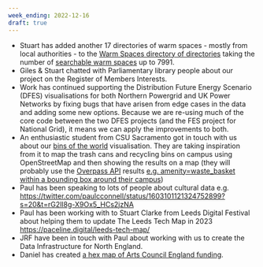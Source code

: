```yaml
---
week_ending: 2022-12-16
draft: true
---
```


* Stuart has added another 17 directories of warm spaces - mostly from local authorities - to the [Warm Spaces directory of directories](https://open-innovations.github.io/warm-spaces/) taking the number of [searchable warm spaces](https://open-innovations.github.io/warm-spaces/find) up to 7991.
* Giles & Stuart chatted with Parliamentary library people about our project on the Register of Members Interests.
* Work has continued supporting the Distribution Future Energy Scenario (DFES) visualisations for both Northern Powergrid and UK Power Networks by fixing bugs that have arisen from edge cases in the data and adding some new options. Because we are re-using much of the core code between the two DFES projects (and the FES project for National Grid), it means we can apply the improvements to both.
* An enthusiastic student from CSU Sacramento got in touch with us about our [bins of the world](https://odileeds.github.io/osmedit/bins/) visualisation. They are taking inspiration from it to map the trash cans and recycling bins on campus using OpenStreetMap and then showing the results on a map (they will probably use the [Overpass API](http://overpass-turbo.eu/) results [e.g. amenity=waste_basket within a bounding box around their campus](https://overpass-api.de/api/interpreter?data=[bbox%3A38.55288093010608%2C-121.43398761749268%2C38.56804900435959%2C-121.41134977340698][out%3Ajson][timeout%3A25]%3B(node[%22amenity%22%3D%22waste_basket%22]%3B)%3Bout%3B%3E%3Bout%20skel%20qt%3B%0A))
* Paul has been speaking to lots of people about cultural data e.g. https://twitter.com/paulcconnell/status/1603101121324752899?s=20&t=rG2lI8g-X9Ox5_HCs2jzNA
* Paul has been working with to Stuart Clarke from Leeds Digital Festival about helping them to update The Leeds Tech Map in 2023 https://paceline.digital/leeds-tech-map/
* JRF have been in touch with Paul about working with us to create the Data Infrastructure for North England.
* Daniel has created [a hex map of Arts Council England funding](https://open-innovations.github.io/arts-council-england-funding/).
